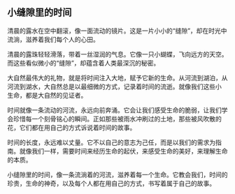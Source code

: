 ## 小缝隙里的时间

清晨的露水在空中翻滚，像一面流动的镜片。这是一片小小的“缝隙”，却在时光中流淌，滋养着我们每个人的心田。

清晨的露珠轻轻滑落，带着一丝湿润的气息。它像一只小蝴蝶，飞向远方的天空。而这些看似微小的“缝隙”，却蕴含着人类最深沉的秘密。

大自然最伟大的礼物，就是将时间注入大地，赋予它新的生命。从河流到湖泊，从河流到湖水，大自然总是以最细微的方式，记录着时间的流逝。就像我们这些小
生命，都是大自然的见证者。

时间就像一条流动的河流，永远向前奔涌。它会让我们感受生命的脆弱，让我们学会珍惜每一个刻骨铭心的瞬间。正如那些被雨水冲刷过的土地，那些被风吹散的
花，它们都在用自己的方式诉说着时间的故事。

时间的长度，永远难以丈量。它不以自己的意志为己任，而是以我们的需求为指南。就像我们一样，需要时间来经历生命的起伏，来感受生命的美好，来理解生命
的本质。

小缝隙里的时间，像一条流淌着的河流，滋养着每一个生命。它教会我们，时间的珍贵，生命的神奇，以及每个人都在用自己的方式，书写着属于自己的故事。
